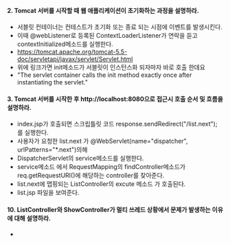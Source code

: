 #### 2. Tomcat 서버를 시작할 때 웹 애플리케이션이 초기화하는 과정을 설명하라.
* 서블릿 컨테이너는 컨테스트가 초기화 또는 종료 되는 시점에 이벤트를 발생시킨다.
* 이때 @webListener로 등록된 ContextLoaderListener가 연락을 듣고 contextInitialized메소드를 실행한다.
* https://tomcat.apache.org/tomcat-5.5-doc/servletapi/javax/servlet/Servlet.html
* 위에 링크가면 init메소드가 서블릿이 인스턴스화 되자마자 바로 호출 한데요
* "The servlet container calls the init method exactly once after instantiating the servlet."

#### 3. Tomcat 서버를 시작한 후 http://localhost:8080으로 접근시 호출 순서 및 흐름을 설명하라.
* index.jsp가 호출되면 스크립틀릿 코드 response.sendRedirect("/list.next"); 를 실행한다.
* 사용자가 요청한 list.next 가 @WebServlet(name="dispatcher", urlPatterns="*.next")의해 
* DispatcherServlet의 service메소드를 실행한다.
* service메소드 에서 RequestMapping의 findController메소드가 req.getRequestURI()에 해당하는 controller를 찾아준다.
* list.next에 맵핑되는 ListController의 excute 메소드 가 호출된다.
* list.jsp 파일을 보여준다.

#### 10. ListController와 ShowController가 멀티 쓰레드 상황에서 문제가 발생하는 이유에 대해 설명하라.
* 

